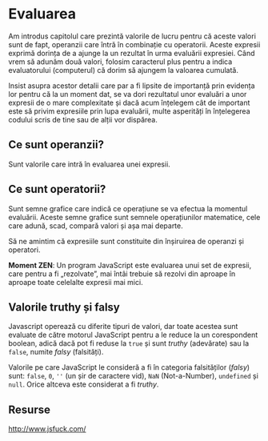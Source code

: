# Evaluarea

Am introdus capitolul care prezintă valorile de lucru pentru că aceste valori sunt de fapt, operanzii care întră în combinație cu operatorii. Aceste expresii exprimă dorința de a ajunge la un rezultat în urma evaluării expresiei. Când vrem să adunăm două valori, folosim caracterul plus pentru a indica evaluatorului (computerul) că dorim să ajungem la valoarea cumulată.

Insist asupra acestor detalii care par a fi lipsite de importanță prin evidența lor pentru că la un moment dat, se va dori rezultatul unor evaluări a unor expresii de o mare complexitate și dacă acum înțelegem cât de important este să privim expresiile prin lupa evaluării, multe asperități în înțelegerea codului scris de tine sau de alții vor dispărea.

## Ce sunt operanzii?
Sunt valorile care intră în evaluarea unei expresii.

## Ce sunt operatorii?
Sunt semne grafice care indică ce operațiune se va efectua la momentul evaluării. Aceste semne grafice sunt semnele operațiunilor matematice, cele care adună, scad, compară valori și așa mai departe.

Să ne amintim că expresiile sunt constituite din înșiruirea de operanzi și operatori.

**Moment ZEN**: Un program JavaScript este evaluarea unui set de expresii, care pentru a fi „rezolvate”, mai întâi trebuie să rezolvi din aproape în aproape toate celelalte expresii mai mici.

## Valorile truthy și falsy

Javascript operează cu diferite tipuri de valori, dar toate acestea sunt evaluate de către motorul JavaScript pentru a le reduce la un corespondent boolean, adică dacă pot fi reduse la `true` și sunt *truthy* (adevărate) sau la `false`, numite *falsy* (falsități).

Valorile pe care JavaScript le consideră a fi în categoria falsităților (*falsy*) sunt: `false`, `0`, `''` (un șir de caractere vid), `NaN` (Not-a-Number), `undefined` și `null`. Orice altceva este considerat a fi *truthy*.

## Resurse

http://www.jsfuck.com/

